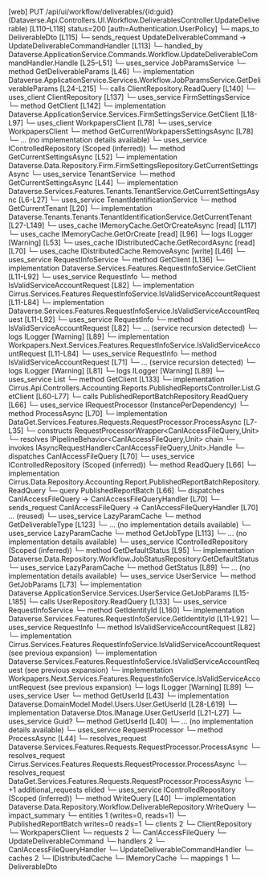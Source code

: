 [web] PUT /api/ui/workflow/deliverables/{id:guid}  (Dataverse.Api.Controllers.UI.Workflow.DeliverablesController.UpdateDeliverable)  [L110–L118] status=200 [auth=Authentication.UserPolicy]
  └─ maps_to DeliverableDto [L115]
  └─ sends_request UpdateDeliverableCommand -> UpdateDeliverableCommandHandler [L113]
    └─ handled_by Dataverse.ApplicationService.Commands.Workflow.UpdateDeliverableCommandHandler.Handle [L25–L51]
      └─ uses_service JobParamsService
        └─ method GetDeliverableParams [L46]
          └─ implementation Dataverse.ApplicationService.Services.Workflow.JobParamsService.GetDeliverableParams [L24-L215]
            └─ calls ClientRepository.ReadQuery [L140]
            └─ uses_client ClientRepository [L137]
            └─ uses_service FirmSettingsService
              └─ method GetClient [L142]
                └─ implementation Dataverse.ApplicationService.Services.FirmSettingsService.GetClient [L18-L97]
                  └─ uses_client WorkpapersClient [L78]
                  └─ uses_service WorkpapersClient
                    └─ method GetCurrentWorkpapersSettingsAsync [L78]
                      └─ ... (no implementation details available)
                  └─ uses_service IControlledRepository<FirmSettings> (Scoped (inferred))
                    └─ method GetCurrentSettingsAsync [L52]
                      └─ implementation Dataverse.Data.Repository.Firm.FirmSettingsRepository.GetCurrentSettingsAsync
                  └─ uses_service TenantService
                    └─ method GetCurrentSettingsAsync [L44]
                      └─ implementation Dataverse.Services.Features.Tenants.TenantService.GetCurrentSettingsAsync [L6-L27]
                        └─ uses_service TenantIdentificationService
                          └─ method GetCurrentTenant [L20]
                            └─ implementation Dataverse.Tenants.Tenants.TenantIdentificationService.GetCurrentTenant [L27-L149]
                              └─ uses_cache IMemoryCache.GetOrCreateAsync [read] [L117]
                              └─ uses_cache IMemoryCache.GetOrCreate [read] [L96]
                              └─ logs ILogger<ITenantIdentificationService> [Warning] [L53]
                  └─ uses_cache IDistributedCache.GetRecordAsync [read] [L70]
                  └─ uses_cache IDistributedCache.RemoveAsync [write] [L46]
            └─ uses_service RequestInfoService
              └─ method GetClient [L136]
                └─ implementation Dataverse.Services.Features.RequestInfoService.GetClient [L11-L92]
                  └─ uses_service RequestInfo
                    └─ method IsValidServiceAccountRequest [L82]
                      └─ implementation Cirrus.Services.Features.RequestInfoService.IsValidServiceAccountRequest [L11-L84]
                      └─ implementation Dataverse.Services.Features.RequestInfoService.IsValidServiceAccountRequest [L11-L92]
                        └─ uses_service RequestInfo
                          └─ method IsValidServiceAccountRequest [L82]
                            └─ ... (service recursion detected)
                        └─ logs ILogger<IRequestInfoService> [Warning] [L89]
                      └─ implementation Workpapers.Next.Services.Features.RequestInfoService.IsValidServiceAccountRequest [L11-L84]
                        └─ uses_service RequestInfo
                          └─ method IsValidServiceAccountRequest [L71]
                            └─ ... (service recursion detected)
                        └─ logs ILogger<IRequestInfoService> [Warning] [L81]
                  └─ logs ILogger<IRequestInfoService> [Warning] [L89]
            └─ uses_service List<ClientDto>
              └─ method GetClient [L133]
                └─ implementation Cirrus.Api.Controllers.Accounting.Reports.PublishedReportsController.List.GetClient [L60-L77]
                  └─ calls PublishedReportBatchRepository.ReadQuery [L66]
                  └─ uses_service IRequestProcessor (InstancePerDependency)
                    └─ method ProcessAsync [L70]
                      └─ implementation DataGet.Services.Features.Requests.RequestProcessor.ProcessAsync [L7-L35]
                        └─ constructs RequestProcessorWrapper<CanIAccessFileQuery,Unit>
                        └─ resolves IPipelineBehavior<CanIAccessFileQuery,Unit> chain
                        └─ invokes IAsyncRequestHandler<CanIAccessFileQuery,Unit>.Handle
                        └─ dispatches CanIAccessFileQuery [L70]
                  └─ uses_service IControlledRepository<PublishedReportBatch> (Scoped (inferred))
                    └─ method ReadQuery [L66]
                      └─ implementation Cirrus.Data.Repository.Accounting.Report.PublishedReportBatchRepository.ReadQuery
                  └─ query PublishedReportBatch [L66]
                  └─ dispatches CanIAccessFileQuery -> CanIAccessFileQueryHandler [L70]
                  └─ sends_request CanIAccessFileQuery -> CanIAccessFileQueryHandler [L70] ... (reused)
            └─ uses_service LazyParamCache<DeliverableType>
              └─ method GetDeliverableType [L123]
                └─ ... (no implementation details available)
            └─ uses_service LazyParamCache<JobType>
              └─ method GetJobType [L113]
                └─ ... (no implementation details available)
            └─ uses_service IControlledRepository<JobStatus> (Scoped (inferred))
              └─ method GetDefaultStatus [L95]
                └─ implementation Dataverse.Data.Repository.Workflow.JobStatusRepository.GetDefaultStatus
            └─ uses_service LazyParamCache<JobStatus>
              └─ method GetStatus [L89]
                └─ ... (no implementation details available)
            └─ uses_service UserService
              └─ method GetJobParams [L73]
                └─ implementation Dataverse.ApplicationService.Services.UserService.GetJobParams [L15-L185]
                  └─ calls UserRepository.ReadQuery [L133]
                  └─ uses_service RequestInfoService
                    └─ method GetIdentityId [L160]
                      └─ implementation Dataverse.Services.Features.RequestInfoService.GetIdentityId [L11-L92]
                        └─ uses_service RequestInfo
                          └─ method IsValidServiceAccountRequest [L82]
                            └─ implementation Cirrus.Services.Features.RequestInfoService.IsValidServiceAccountRequest (see previous expansion)
                            └─ implementation Dataverse.Services.Features.RequestInfoService.IsValidServiceAccountRequest (see previous expansion)
                            └─ implementation Workpapers.Next.Services.Features.RequestInfoService.IsValidServiceAccountRequest (see previous expansion)
                        └─ logs ILogger<IRequestInfoService> [Warning] [L89]
                  └─ uses_service User
                    └─ method GetUserId [L43]
                      └─ implementation Dataverse.DomainModel.Model.Users.User.GetUserId [L28-L619]
                      └─ implementation Dataverse.Dtos.IManage.User.GetUserId [L21-L27]
                  └─ uses_service Guid?
                    └─ method GetUserId [L40]
                      └─ ... (no implementation details available)
      └─ uses_service RequestProcessor
        └─ method ProcessAsync [L44]
          └─ resolves_request Dataverse.Services.Features.Requests.RequestProcessor.ProcessAsync
          └─ resolves_request Cirrus.Services.Features.Requests.RequestProcessor.ProcessAsync
          └─ resolves_request DataGet.Services.Features.Requests.RequestProcessor.ProcessAsync
          └─ +1 additional_requests elided
      └─ uses_service IControlledRepository<Deliverable> (Scoped (inferred))
        └─ method WriteQuery [L40]
          └─ implementation Dataverse.Data.Repository.Workflow.DeliverableRepository.WriteQuery
  └─ impact_summary
    └─ entities 1 (writes=0, reads=1)
      └─ PublishedReportBatch writes=0 reads=1
    └─ clients 2
      └─ ClientRepository
      └─ WorkpapersClient
    └─ requests 2
      └─ CanIAccessFileQuery
      └─ UpdateDeliverableCommand
    └─ handlers 2
      └─ CanIAccessFileQueryHandler
      └─ UpdateDeliverableCommandHandler
    └─ caches 2
      └─ IDistributedCache
      └─ IMemoryCache
    └─ mappings 1
      └─ DeliverableDto

